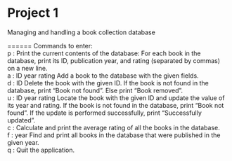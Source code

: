 # Project 1

Managing and handling a book collection database   

======
Commands to enter:   
p	: Print the current contents of the database: For each book in the database, print its ID, publication year, and rating        (separated by commas) on a new line.   
a : ID year rating	Add a book to the database with the given fields.   
d : ID	Delete the book with the given ID. If the book is not found in the database, print “Book not found”. Else print “Book removed”.   
u : ID year rating	Locate the book with the given ID and update the value of its year and rating. If the book is not found in the database, print “Book not found”. If the update is performed successfully, print “Successfully updated”.   
c	: Calculate and print the average rating of all the books in the database.   
f : year	Find and print all books in the database that were published in the given year.   
q	: Quit the application.   
